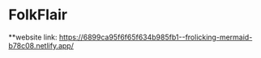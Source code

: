 # FolkFlair

**website link:
https://6899ca95f6f65f634b985fb1--frolicking-mermaid-b78c08.netlify.app/
